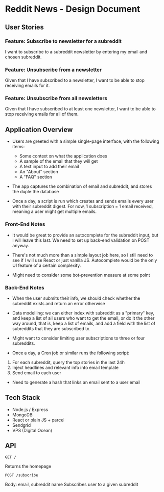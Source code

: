 # Reddit News - Design Document

## User Stories

### Feature: Subscribe to newsletter for a subreddit

I want to subscribe to a subreddit newsletter by entering my email and chosen
 subreddit.
 
### Feature: Unsubscribe from a newsletter

Given that I have subscribed to a newsletter, I want to be able to stop
receiving emails for it.

### Feature: Unsubscribe from all newsletters

Given that I have subscribed to at least one newsletter, I want to be able to
stop receiving emails for all of them.

## Application Overview

* Users are greeted with a simple single-page interface, with the following
 items:
    - Some context on what the application does
    - A sample of the email that they will get
    - A text input to add their email
    - An "About" section
    - A "FAQ" section

* The app captures the combination of email and subreddit, and stores the duple
 the database

* Once a day, a script is run which creates and sends emails every user with
 their subreddit digest. For now, 1 subscription = 1 email received, meaning
  a user might get multiple emails.
  
### Front-End Notes

* It would be great to provide an autocomplete for the subreddit input, but I
 will leave this last. We need to set up back-end validation on POST anyway.
 
* There's not much more than a simple layout job here, so I still need to see
if I will use React or just vanilla JS. Autocomplete would be the only UI
 feature of a certain complexity.
 
* Might need to consider some bot-prevention measure at some point
 
### Back-End Notes

* When the user submits their info, we should check whether the subreddit
 exists and return an error otherwise
 
* Data modelling: we can either index with subreddit as a "primary" key, and
keep a list of all users who want to get the email, or do it the other way
 around, that is, keep a list of emails, and add a field with the list of
  subreddits that they are subscribed to.
  
* Might want to consider limiting user subscriptions to three or four
 subreddits.

* Once a day, a Cron job or similar runs the following script:
1. For each subreddit, query the top stories in the last 24h
2. Inject headlines and relevant info into email template
3. Send email to each user

* Need to generate a hash that links an email sent to a user email

## Tech Stack

- Node.js / Express
- MongoDB
- React or plain JS + parcel
- Sendgrid
- VPS (Digital Ocean)
 
 
## API

`GET /`

Returns the homepage

`POST /subscribe`

Body: email, subreddit name
Subscribes user to a given subreddit
 

 



 
